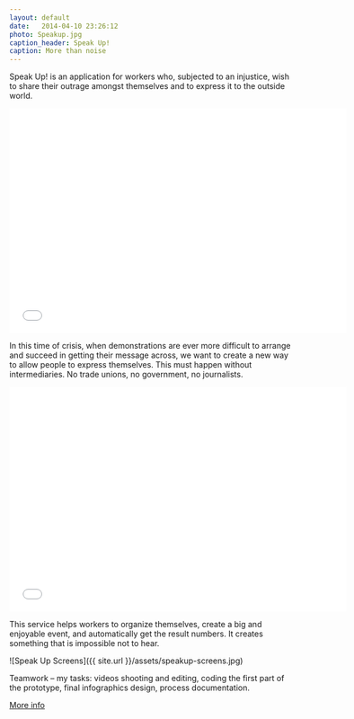 ```yaml
---
layout: default
date:   2014-04-10 23:26:12
photo: Speakup.jpg
caption_header: Speak Up!
caption: More than noise
---
```


Speak Up! is an application for workers who, subjected to an injustice, wish to share their outrage amongst themselves and to express it to the outside world.

<iframe src="//player.vimeo.com/video/33103188?title=0&amp;byline=0&amp;portrait=0" width="600" height="400" frameborder="0" allowfullscreen="allowfullscreen"> </iframe>

In this time of crisis, when demonstrations are ever more difficult to arrange and succeed in getting their message across, we want to create a new way to allow people to express themselves.
This must happen without intermediaries. No trade unions, no government, no journalists.

<iframe src="//player.vimeo.com/video/33711018?title=0&amp;byline=0&amp;portrait=0" width="600" height="400" frameborder="0" allowfullscreen="allowfullscreen"> </iframe>

This service helps workers to organize themselves, create a big and enjoyable event, and automatically get the result numbers.
It creates something that is impossible not to hear.

![Speak Up Screens]({{ site.url }}/assets/speakup-screens.jpg)
 
Teamwork – my tasks: videos shooting and editing, coding the first part of the prototype, final infographics design, process documentation.

[More info](http://www.interaction-venice.net/iuav11-12lab1/projects/speak-up/)